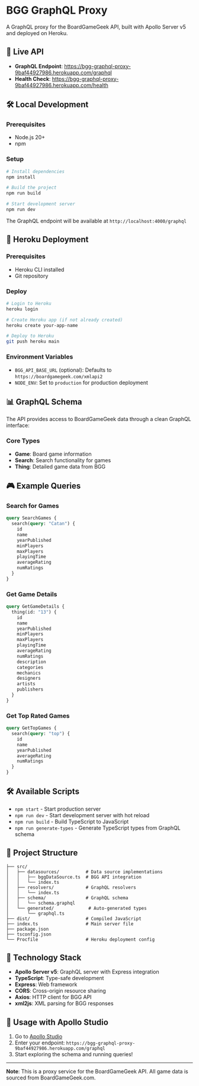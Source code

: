 # BGG GraphQL Proxy

A GraphQL proxy for the BoardGameGeek API, built with Apollo Server v5 and deployed on Heroku.

## 🚀 Live API

- **GraphQL Endpoint**: https://bgg-graphql-proxy-9baf44927986.herokuapp.com/graphql
- **Health Check**: https://bgg-graphql-proxy-9baf44927986.herokuapp.com/health

## 🛠️ Local Development

### Prerequisites
- Node.js 20+ 
- npm

### Setup
```bash
# Install dependencies
npm install

# Build the project
npm run build

# Start development server
npm run dev
```

The GraphQL endpoint will be available at `http://localhost:4000/graphql`

## 🚀 Heroku Deployment

### Prerequisites
- Heroku CLI installed
- Git repository

### Deploy
```bash
# Login to Heroku
heroku login

# Create Heroku app (if not already created)
heroku create your-app-name

# Deploy to Heroku
git push heroku main
```

### Environment Variables
- `BGG_API_BASE_URL` (optional): Defaults to `https://boardgamegeek.com/xmlapi2`
- `NODE_ENV`: Set to `production` for production deployment

## 📊 GraphQL Schema

The API provides access to BoardGameGeek data through a clean GraphQL interface:

### Core Types
- **Game**: Board game information
- **Search**: Search functionality for games
- **Thing**: Detailed game data from BGG

## 🎮 Example Queries

### Search for Games
```graphql
query SearchGames {
  search(query: "Catan") {
    id
    name
    yearPublished
    minPlayers
    maxPlayers
    playingTime
    averageRating
    numRatings
  }
}
```

### Get Game Details
```graphql
query GetGameDetails {
  thing(id: "13") {
    id
    name
    yearPublished
    minPlayers
    maxPlayers
    playingTime
    averageRating
    numRatings
    description
    categories
    mechanics
    designers
    artists
    publishers
  }
}
```

### Get Top Rated Games
```graphql
query GetTopGames {
  search(query: "top") {
    id
    name
    yearPublished
    averageRating
    numRatings
  }
}
```

## 🛠️ Available Scripts

- `npm start` - Start production server
- `npm run dev` - Start development server with hot reload
- `npm run build` - Build TypeScript to JavaScript
- `npm run generate-types` - Generate TypeScript types from GraphQL schema

## 📁 Project Structure

```
├── src/
│   ├── datasources/          # Data source implementations
│   │   ├── bggDataSource.ts  # BGG API integration
│   │   └── index.ts
│   ├── resolvers/            # GraphQL resolvers
│   │   └── index.ts
│   ├── schema/               # GraphQL schema
│   │   └── schema.graphql
│   └── generated/             # Auto-generated types
│       └── graphql.ts
├── dist/                     # Compiled JavaScript
├── index.ts                  # Main server file
├── package.json
├── tsconfig.json
└── Procfile                  # Heroku deployment config
```

## 🔧 Technology Stack

- **Apollo Server v5**: GraphQL server with Express integration
- **TypeScript**: Type-safe development
- **Express**: Web framework
- **CORS**: Cross-origin resource sharing
- **Axios**: HTTP client for BGG API
- **xml2js**: XML parsing for BGG responses


## 🎯 Usage with Apollo Studio

1. Go to [Apollo Studio](https://studio.apollographql.com/sandbox/explorer)
2. Enter your endpoint: `https://bgg-graphql-proxy-9baf44927986.herokuapp.com/graphql`
3. Start exploring the schema and running queries!

---

**Note**: This is a proxy service for the BoardGameGeek API. All game data is sourced from BoardGameGeek.com.